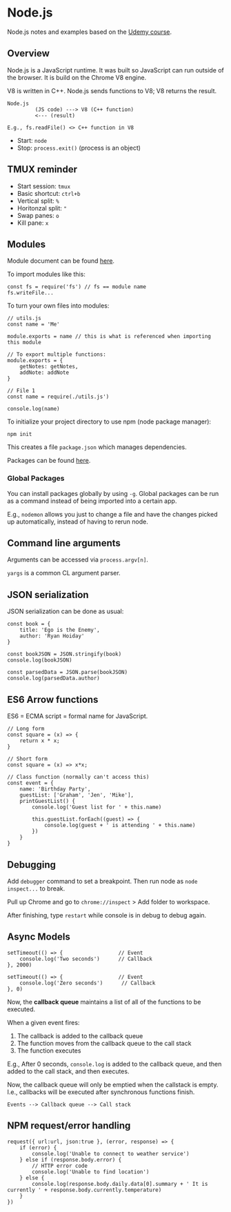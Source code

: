 # Node.js
Node.js notes and examples based on the [Udemy course](https://www.udemy.com/the-complete-nodejs-developer-course-2/).

## Overview
Node.js is a JavaScript runtime. It was built so JavaScript can run outside of the browser.
It is build on the Chrome V8 engine.

V8 is written in C++. Node.js sends functions to V8; V8 returns the result.

````
Node.js  
         (JS code) ---> V8 (C++ function) 
         <--- (result)
      
E.g., fs.readFile() <> C++ function in V8

````

* Start: `node`
* Stop: `process.exit()` (process is an object)

## TMUX reminder

* Start session: `tmux`
* Basic shortcut: `ctrl+b`
* Vertical split: `%`
* Horitonzal split: `"`
* Swap panes: `o`
* Kill pane: `x`

## Modules

Module document can be found [here](https://nodejs.org/api/).

To import modules like this:

````
const fs = require('fs') // fs == module name
fs.writeFile...
````

To turn your own files into modules:

````
// utils.js
const name = 'Me'

module.exports = name // this is what is referenced when importing this module

// To export multiple functions:
module.exports = {
    getNotes: getNotes,
    addNote: addNote
}

````

````
// File 1
const name = require(./utils.js')

console.log(name)
````

To initialize your project directory to use npm (node package manager):

`npm init`

This creates a file `package.json` which manages dependencies.

Packages can be found [here](https://www.npmjs.com).

### Global Packages

You can install packages globally by using `-g`.
Global packages can be run as a command instead of being imported into a certain app.

E.g., `nodemon` allows you just to change a file and have the changes picked up automatically, instead of having to rerun node.


## Command line arguments

Arguments can be accessed via `process.argv[n]`.

`yargs` is a common CL argument parser.

## JSON serialization

JSON serialization can be done as usual:

````
const book = {
    title: 'Ego is the Enemy',
    author: 'Ryan Hoiday'
}

const bookJSON = JSON.stringify(book)
console.log(bookJSON)

const parsedData = JSON.parse(bookJSON)
console.log(parsedData.author)  

````

## ES6 Arrow functions

ES6 = ECMA script = formal name for JavaScript.

````
// Long form
const square = (x) => {
    return x * x;
}

// Short form
const square = (x) => x*x;

// Class function (normally can't access this)
const event = {
    name: 'Birthday Party',
    guestList: ['Graham', 'Jen', 'Mike'],
    printGuestList() {
        console.log('Guest list for ' + this.name)

        this.guestList.forEach((guest) => {
            console.log(guest + ' is attending ' + this.name)
        })
    }
}

````

## Debugging

Add `debugger` command to set a breakpoint.
Then run node as `node inspect...` to break.

Pull up Chrome and go to `chrome://inspect` > Add folder to workspace.

After finishing, type `restart` while console is in debug to debug again.

## Async Models

````
setTimeout(() => {                  // Event
    console.log('Two seconds')      // Callback
}, 2000)

setTimeout(() => {                  // Event
    console.log('Zero seconds')      // Callback
}, 0)
````

Now, the __callback queue__ maintains a list of all of the functions to be executed.

When a given event fires:

1. The callback is added to the callback queue
2. The function moves from the callback queue to the call stack
3. The function executes

E.g., After 0 seconds, `console.log` is added to the callback queue, and then added to the call stack, and then executes.

Now, the callback queue will only be emptied when the callstack is empty. I.e., callbacks will be executed after synchronous functions finish.

````
Events --> Callback queue --> Call stack
````

## NPM request/error handling

````
request({ url:url, json:true }, (error, response) => {
    if (error) {
        console.log('Unable to connect to weather service')
    } else if (response.body.error) {
        // HTTP error code
        console.log('Unable to find location')
    } else {
        console.log(response.body.daily.data[0].summary + ' It is currently ' + response.body.currently.temperature)
    }
})
````
